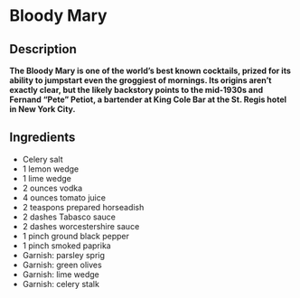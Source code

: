 # Bloody Mary

## Description

**The Bloody Mary is one of the world’s best known cocktails, prized for its ability to jumpstart even the groggiest of mornings. Its origins aren’t exactly clear, but the likely backstory points to the mid-1930s and Fernand “Pete” Petiot, a bartender at King Cole Bar at the St. Regis hotel in New York City.**

## Ingredients

- Celery salt
- 1 lemon wedge
- 1 lime wedge
- 2 ounces vodka
- 4 ounces tomato juice
- 2 teaspons prepared horseadish
- 2 dashes Tabasco sauce
- 2 dashes worcestershire sauce
- 1 pinch ground black pepper
- 1 pinch smoked paprika
- Garnish: parsley sprig
- Garnish: green olives
- Garnish: lime wedge
- Garnish: celery stalk
